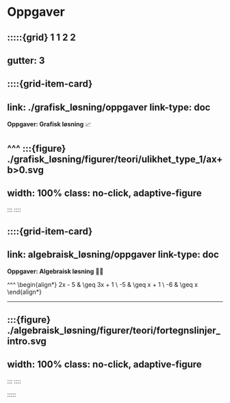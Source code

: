 # Oppgaver

:::::{grid} 1 1 2 2
---
gutter: 3
---

::::{grid-item-card}
---
link: ./grafisk_løsning/oppgaver
link-type: doc
---
**Oppgaver: Grafisk løsning** 📈

^^^
:::{figure} ./grafisk_løsning/figurer/teori/ulikhet_type_1/ax+b>0.svg
---
width: 100%
class: no-click, adaptive-figure
---
:::
::::

::::{grid-item-card}
---
link: algebraisk_løsning/oppgaver
link-type: doc
---
**Oppgaver: Algebraisk løsning** ✍🏼

^^^
\begin{align*}
    2x - 5 & \geq 3x + 1 \\
    -5 & \geq x + 1 \\
    -6 & \geq x
\end{align*}

---

:::{figure} ./algebraisk_løsning/figurer/teori/fortegnslinjer_intro.svg
---
width: 100%
class: no-click, adaptive-figure
---
:::
::::

:::::
